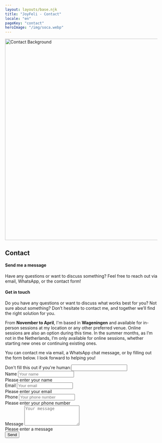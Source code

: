```yaml
---
layout: layouts/base.njk
title: "JoyFeli - Contact"
locale: "en"
pageKey: "contact"
heroImage: "/img/soca.webp"
---
```


<!-- Hero Section -->
<section class="hero-section overflow-hidden">
  <div class="container position-relative">
    <div class="row">
      <div class="col-12 position-relative m-0 p-0">
        <!-- Background image container -->
        <div class="bg-image-container animate-slide-in-right">
          <picture class="bg-image">
            <!-- Mobile: cut-off version -->
            <source media="(max-width: 575px)" srcset="/img/soca.webp" type="image/webp">
            <source media="(max-width: 575px)" srcset="/img/soca.jpg" type="image/jpeg">
            <!-- Desktop: full image -->
            <source srcset="/img/Cezsoca.webp" type="image/webp">
            <source srcset="/img/Cezsoca.jpg" type="image/jpeg">
            <img class="bg-image-img" src="/img/Cezsoca.jpg" alt="Contact Background" width="1320" height="665" loading="eager" fetchpriority="high">
          </picture>
        </div>
        <!-- Text overlay -->
        <div class="text-overlay contact-text animate-slide-in-left bg-white bg-opacity-75 p-4 p-xxl-5">
          <h1 class="separator text-uppercase">
            <span class="d-block mb-2">
              <span><strong>Contact</strong></span>
            </span>
          </h1>
            <h4>
              <span class="d-block mb-3 fst-italic">
                Send me a message
              </span>
            </h4>
          <p>
            Have any questions or want to discuss something? Feel free to reach out via email, WhatsApp, or the contact form!
          </p>
        </div>
      </div>
    </div>
  </div>
</section>
<!-- End Hero Section -->
<div class="sun-divider">
  <span class="sun"></span>
</div>
<section class="contact-section py-5">
  <div class="container">
    <div class="row">
      <div class="col-lg-6">
        <h4 class="mb-5 separator">Get in touch</h4>
        <p>
          Do you have any questions or want to discuss what works best for you? Not sure about something? Don’t hesitate to contact me, and together we’ll find the right solution for you.
        </p>
        <p>
          From <strong>November to April</strong>, I'm based in <strong>Wageningen</strong> and available for in-person sessions at my location or any other preferred venue. Online sessions are also an option during this time. In the summer months, as I’m not in the Netherlands, I’m only available for online sessions, whether starting new ones or continuing existing ones.
        </p>
        <p>
          You can contact me via email, a WhatsApp chat message, or by filling out the form below. I look forward to helping you!
        </p>
      </div>
      <div class="col-lg-6 my-5 ps-lg-5">
        <form 
          method="POST"
          data-netlify="true"
          netlify-honeypot="bot-field"
          name="contact-form" class="needs-validation"
          novalidate
        >
          <input type="hidden" name="form-name" value="contact-form" />
          <div class="visually-hidden">
            <label>
              Don't fill this out if you're human:<input name="bot-field">
            </label>
          </div>
          <div class="mb-3">
            <label for="name" class="form-label">Name</label>
            <input type="text" class="form-control" id="name" name="name" placeholder="Your name" required>
            <div class="invalid-feedback">Please enter your name</div>
          </div>
          <div class="mb-3">
            <label for="email" class="form-label">Email</label>
            <input type="email" class="form-control" id="email" name="email" placeholder="Your email" required>
            <div class="invalid-feedback">Please enter your email</div>
          </div>
          <div class="mb-3">
            <label for="phone" class="form-label">Phone</label>
            <input type="tel" class="form-control" id="phone" name="phone" placeholder="Your phone number">
            <div class="invalid-feedback">Please enter your phone number</div>
          </div>
          <div class="mb-3">
            <label for="message" class="form-label">Message</label>
            <textarea class="form-control" id="message" name="message" rows="4" placeholder="Your message" required></textarea>
            <div class="invalid-feedback">Please enter a message</div>
          </div>
          <div class="text-center">
            <button type="submit" class="btn custom-btn" aria-label="Send">Send</button>
          </div>
          <div id="form-message" class="text-center mt-3 p-3 rounded"></div>
        </form>
      </div>
    </div>
  </div>
</section>